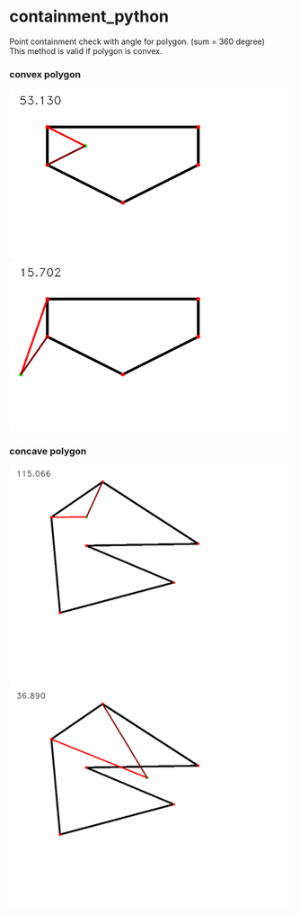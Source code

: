# containment_python
Point containment check with angle for polygon. (sum = 360 degree)   
This method is valid if polygon is convex.

### convex polygon
![](./readme_imgs/in5.gif)
![](./readme_imgs/out5.gif)

### concave polygon
![](./readme_imgs/in6.gif)
![](./readme_imgs/out6.gif)